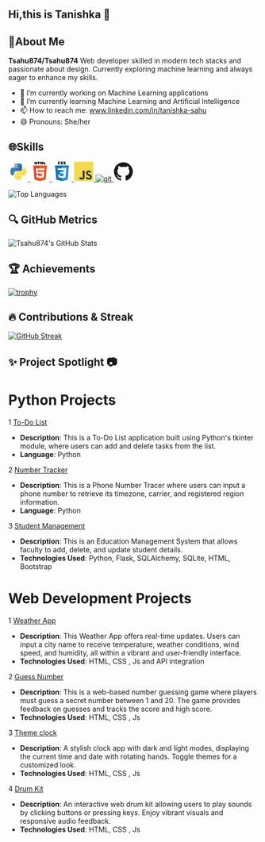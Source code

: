 ## Hi,this is Tanishka 👋
## 🚀About Me

**Tsahu874/Tsahu874** Web developer skilled in modern tech stacks and passionate about design. Currently exploring machine learning and always eager to enhance my skills.

- 🔭 I’m currently working on Machine Learning applications
- 🌱 I’m currently learning Machine Learning and Artificial Intelligence
- 📫 How to reach me: www.linkedin.com/in/tanishka-sahu
- 😄 Pronouns: She/her

## :globe_with_meridians:Skills

<p align="left">
  <a href="https://www.python.org" target="_blank" rel="noreferrer">
    <img src="https://raw.githubusercontent.com/devicons/devicon/master/icons/python/python-original.svg" alt="python" width="40" height="40"/>
  </a>
  <a href="https://developer.mozilla.org/en-US/docs/Web/HTML" target="_blank" rel="noreferrer">
    <img src="https://raw.githubusercontent.com/devicons/devicon/master/icons/html5/html5-original-wordmark.svg" alt="html5" width="40" height="40"/>
  </a>
  <a href="https://www.w3schools.com/css/" target="_blank" rel="noreferrer">
    <img src="https://raw.githubusercontent.com/devicons/devicon/master/icons/css3/css3-original-wordmark.svg" alt="css3" width="40" height="40"/>
  </a>
  <a href="https://developer.mozilla.org/en-US/docs/Web/JavaScript" target="_blank" rel="noreferrer">
    <img src="https://raw.githubusercontent.com/devicons/devicon/master/icons/javascript/javascript-original.svg" alt="javascript" width="40" height="40"/>
  </a>
  <a href="https://git-scm.com/" target="_blank" rel="noreferrer">
    <img src="https://www.vectorlogo.zone/logos/git-scm/git-scm-icon.svg" alt="git" width="40" height="40"/>
  </a>
  <a href="https://github.com/" target="_blank" rel="noreferrer">
    <img src="https://raw.githubusercontent.com/devicons/devicon/master/icons/github/github-original.svg" alt="github" width="40" height="40"/>
  </a>
</p>


![Top Languages](https://github-readme-stats.vercel.app/api/top-langs/?username=Tsahu874&layout=compact&theme=radical)

## 🔍 GitHub Metrics
![Tsahu874's GitHub Stats](https://github-readme-stats.vercel.app/api?username=Tsahu874&show_icons=true&theme=radical)

## 🏆 Achievements
[![trophy](https://github-profile-trophy.vercel.app/?username=Tsahu874&theme=onedark)](https://github.com/ryo-ma/github-profile-trophy)


## 🔥 Contributions & Streak

[![GitHub Streak](https://github-readme-streak-stats.herokuapp.com/?user=Tsahu874&theme=dracula)](https://git.io/streak-stats)

## ✨ Project Spotlight 📷
# Python Projects
1 [To-Do List](https://github.com/Tsahu874/To_Do_List.git)

- **Description**: This is a To-Do List application built using Python's tkinter module, where users can add and delete tasks from the list.
- **Language**: Python

2 [Number Tracker](https://github.com/Tsahu874/Number-Tracker.git)

- **Description**: This is a Phone Number Tracer where users can input a phone number to retrieve its timezone, carrier, and registered region information.
- **Language**: Python

3 [Student Management](https://github.com/Tsahu874/student_management.git)
- **Description**: This is an Education Management System that allows faculty to add, delete, and update student details.
- **Technologies Used**: Python, Flask, SQLAlchemy, SQLite, HTML, Bootstrap

# Web Development Projects
1 [Weather App](https://github.com/Tsahu874/Weather_App.git)
- **Description**: This Weather App offers real-time updates. Users can input a city name to receive temperature, weather conditions, wind speed, and humidity, all within a vibrant and user-friendly interface.
- **Technologies Used**: HTML, CSS , Js and API integration

2 [Guess Number](https://github.com/Tsahu874/Guess_My_Number.git)

- **Description**: This is a web-based number guessing game where players must guess a secret number between 1 and 20. The game provides feedback on guesses and tracks the score and high score.
- **Technologies Used**: HTML, CSS , Js

3 [Theme clock](https://github.com/Tsahu874/Theme_clock.git)
- **Description**: A stylish clock app with dark and light modes, displaying the current time and date with rotating hands. Toggle themes for a customized look.
- **Technologies Used**: HTML, CSS , Js

4 [Drum Kit](https://github.com/Tsahu874/Drum_Kit-.git)
- **Description**: An interactive web drum kit allowing users to play sounds by clicking buttons or pressing keys. Enjoy vibrant visuals and responsive audio feedback.
- **Technologies Used**: HTML, CSS , Js





